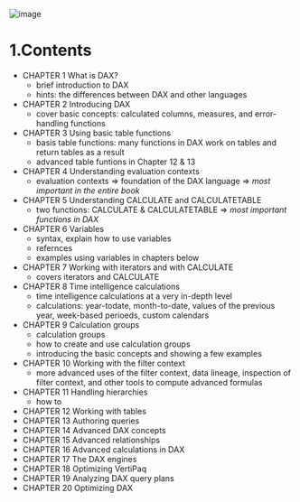 ![image](https://github.com/quynhnhitran/dax-book/assets/128997325/1db2d799-efcd-43fc-a1dc-d732444c17f5)

# 1.Contents
-  CHAPTER 1 What is DAX?
    - brief introduction to DAX
    - hints: the differences between DAX and other languages
-  CHAPTER 2 Introducing DAX
    - cover basic concepts: calculated columns, measures, and error-handling functions
-  CHAPTER 3 Using basic table functions
    - basis table functions: many functions in DAX work on tables and return tables as a result 
    - advanced table funtions in Chapter 12 & 13
-  CHAPTER 4 Understanding evaluation contexts
    - evaluation contexts => foundation of the DAX language => *most important in the entire book*
-  CHAPTER 5 Understanding CALCULATE and CALCULATETABLE
    - two functions: CALCULATE & CALCULATETABLE => *most important functions in DAX*
-  CHAPTER 6 Variables
    - syntax, explain how to use variables
    - refernces
    - examples using variables in chapters below
-  CHAPTER 7 Working with iterators and with CALCULATE
    - covers iterators and CALCULATE
-  CHAPTER 8 Time intelligence calculations
    - time intelligence calculations at a very in-depth level
    - calculations: year-todate, month-to-date, values of the previous year, week-based perioeds, custom calendars
-  CHAPTER 9 Calculation groups
    - calculation groups
    - how to create and use calculation groups
    - introducing the basic concepts and showing a few examples
-  CHAPTER 10 Working with the filter context
    - more advanced uses of the filter context, data lineage, inspection of filter context, and other tools to compute advanced formulas
-  CHAPTER 11 Handling hierarchies
    - how to 
-  CHAPTER 12 Working with tables
-  CHAPTER 13 Authoring queries
-  CHAPTER 14 Advanced DAX concepts
-  CHAPTER 15 Advanced relationships
-  CHAPTER 16 Advanced calculations in DAX 
-  CHAPTER 17 The DAX engines 
-  CHAPTER 18 Optimizing VertiPaq 
-  CHAPTER 19 Analyzing DAX query plans 
-  CHAPTER 20 Optimizing DAX

